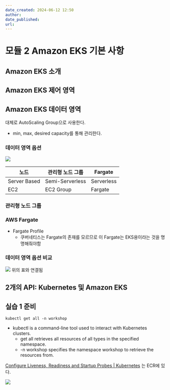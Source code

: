```yaml
---
date_created: 2024-06-12 12:50
author: 
date_published: 
url:
---
```

# 모듈 2 Amazon EKS 기본 사항

## Amazon EKS 소개

## Amazon EKS 제어 영역

## Amazon EKS 데이터 영역

대체로 AutoScaling Group으로 사용한다.
- min, max, desired capacity를 통해 관리한다.

### 데이터 영역 옵션

![](Pasted%20image%2020240612131258.png)

| 노드           | 관리형 노드 그룹       | Fargate    |
| ------------ | --------------- | ---------- |
| Server Based | Semi-Serverless | Serverless |
| EC2          | EC2 Group       | Fargate    |

### 관리형 노드 그룹

### AWS Fargate

- Fargate Profile
	- 쿠버네티스는 Fargate의 존재를 모르므로 이 Fargate는 EKS용이라는 것을 명명해줘야함

### 데이터 영역 옵션 비교

![](Pasted%20image%2020240612132159.png)
위의 표와 연결됨

## 2개의 API: Kubernetes 및 Amazon EKS

## 실습 1 준비

```
kubectl get all -n workshop
```
 - kubectl is a command-line tool used to interact with Kubernetes clusters.
    - get all retrieves all resources of all types in the specified namespace.
    - -n workshop specifies the namespace workshop to retrieve the resources from.

[Configure Liveness, Readiness and Startup Probes | Kubernetes](https://kubernetes.io/docs/tasks/configure-pod-container/configure-liveness-readiness-startup-probes/) 는 ECR에 있다.

![](Pasted%20image%2020240612145554.png)

